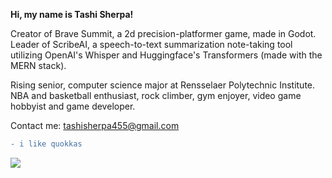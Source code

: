 **Hi, my name is Tashi Sherpa!**

Creator of Brave Summit, a 2d precision-platformer game, made in Godot.
Leader of ScribeAI, a speech-to-text summarization note-taking tool utilizing OpenAI's Whisper and Huggingface's Transformers (made with the MERN stack).

Rising senior, computer science major at Rensselaer Polytechnic Institute.
NBA and basketball enthusiast, rock climber, gym enjoyer, video game hobbyist and game developer.

Contact me: tashisherpa455@gmail.com

```diff
- i like quokkas
```

![](https://komarev.com/ghpvc/?username=TSherpa10&color=brightgreen)

<!---
TSherpa10/TSherpa10 is a ✨ special ✨ repository because its `README.md` (this file) appears on your GitHub profile.
You can click the Preview link to take a look at your changes.
--->
